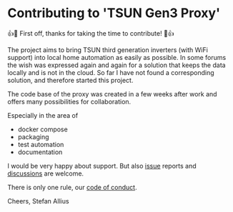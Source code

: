 # Contributing to 'TSUN Gen3 Proxy'

:+1::tada: First off, thanks for taking the time to contribute! :tada::+1:

The project aims to bring TSUN third generation inverters (with WiFi support) into local home automation as easily as possible. In some forums the wish was expressed again and again for a solution that keeps the data locally and is not in the cloud. So far I have not found a corresponding solution, and therefore started this project.

The code base of the proxy was created in a few weeks after work and offers many possibilities for collaboration.

Especially in the area of
- docker compose
- packaging
- test automation
- documentation

I would be very happy about support. But also [issue](https://github.com/s-allius/tsun-gen3-proxy/issues) reports and [discussions](https://github.com/s-allius/tsun-gen3-proxy/discussions) are welcome.

There is only one rule, our [code of conduct](https://github.com/s-allius/tsun-gen3-proxy/blob/main/CODE_OF_CONDUCT.md).

Cheers, Stefan Allius
